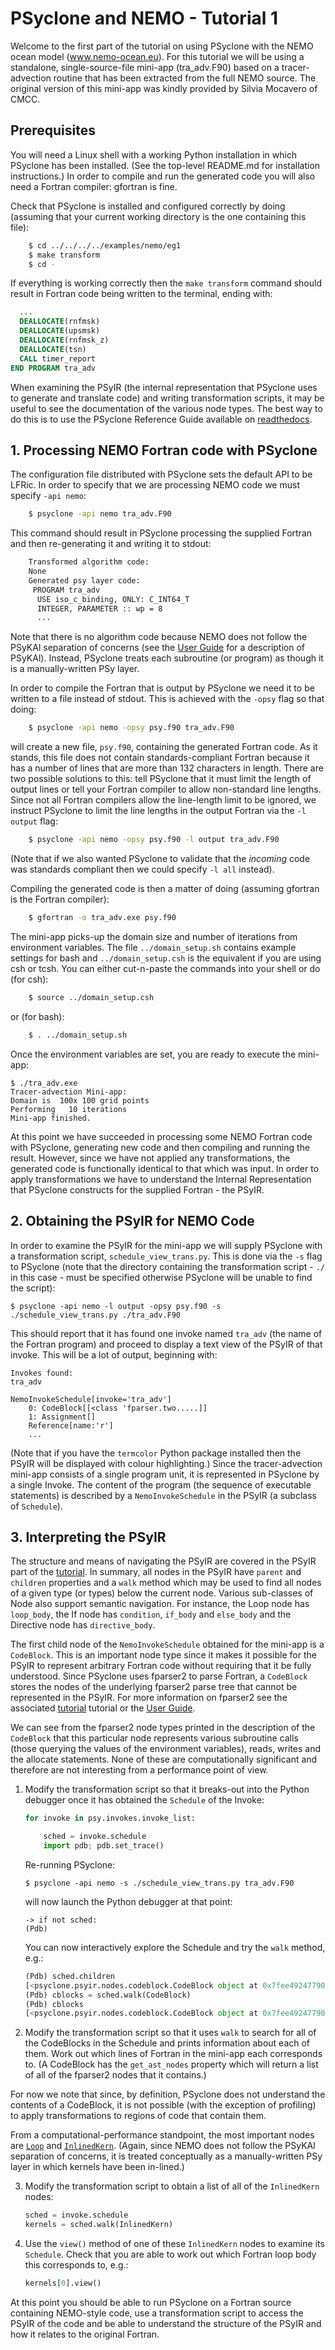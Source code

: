 # PSyclone and NEMO - Tutorial 1 #

Welcome to the first part of the tutorial on using PSyclone with the
NEMO ocean model (www.nemo-ocean.eu). For this tutorial we will be
using a standalone, single-source-file mini-app (tra_adv.F90) based on
a tracer-advection routine that has been extracted from the full NEMO
source. The original version of this mini-app was kindly provided by
Silvia Mocavero of CMCC.

## Prerequisites ##

You will need a Linux shell with a working Python installation in
which PSyclone has been installed. (See the top-level README.md for
installation instructions.) In order to compile and run the
generated code you will also need a Fortran compiler: gfortran is
fine.

Check that PSyclone is installed and configured correctly by doing
(assuming that your current working directory is the one containing
this file):

```bash
    $ cd ../../../../examples/nemo/eg1
    $ make transform
    $ cd -
```

If everything is working correctly then the `make transform` command
should result in Fortran code being written to the terminal, ending with:

```fortran
  ...
  DEALLOCATE(rnfmsk)
  DEALLOCATE(upsmsk)
  DEALLOCATE(rnfmsk_z)
  DEALLOCATE(tsn)
  CALL timer_report
END PROGRAM tra_adv
```

When examining the PSyIR (the internal representation that PSyclone
uses to generate and translate code) and writing transformation
scripts, it may be useful to see the documentation of the various node
types. The best way to do this is to use the PSyclone Reference Guide
available on
[readthedocs](https://psyclone-ref.readthedocs.io/en/latest/).

## 1. Processing NEMO Fortran code with PSyclone ##

The configuration file distributed with PSyclone sets the default API
to be LFRic. In order to specify that we are processing NEMO code we
must specify `-api nemo`:

```bash
    $ psyclone -api nemo tra_adv.F90
```

This command should result in PSyclone processing the supplied Fortran
and then re-generating it and writing it to stdout:

```bash
    Transformed algorithm code:
    None
    Generated psy layer code:
     PROGRAM tra_adv
      USE iso_c_binding, ONLY: C_INT64_T
      INTEGER, PARAMETER :: wp = 8
      ...
```

Note that there is no algorithm code because NEMO does not follow the
PSyKAl separation of concerns (see the [User
Guide](https://psyclone.readthedocs.io/en/stable/introduction.html#introduction)
for a description of PSyKAl). Instead, PSyclone treats each subroutine
(or program) as though it is a manually-written PSy layer.

In order to compile the Fortran that is output by PSyclone we need it
to be written to a file instead of stdout. This is achieved with the
`-opsy` flag so that doing:

```bash
    $ psyclone -api nemo -opsy psy.f90 tra_adv.F90
```

will create a new file, `psy.f90`, containing the generated Fortran
code. As it stands, this file does not contain standards-compliant
Fortran because it has a number of lines that are more than 132
characters in length. There are two possible solutions to this: tell
PSyclone that it must limit the length of output lines or tell your
Fortran compiler to allow non-standard line lengths. Since not all
Fortran compilers allow the line-length limit to be ignored, we
instruct PSyclone to limit the line lengths in the output Fortran via
the `-l output` flag:

```bash
    $ psyclone -api nemo -opsy psy.f90 -l output tra_adv.F90
```

(Note that if we also wanted PSyclone to validate that the *incoming*
code was standards compliant then we could specify `-l all` instead).

Compiling the generated code is then a matter of doing (assuming gfortran is
the Fortran compiler):

```bash
    $ gfortran -o tra_adv.exe psy.f90
```

The mini-app picks-up the domain size and number of iterations from
environment variables. The file `../domain_setup.sh` contains example
settings for bash and `../domain_setup.csh` is the equivalent if you are
using csh or tcsh. You can either cut-n-paste the commands into your
shell or do (for csh):

```bash
    $ source ../domain_setup.csh
```

or (for bash):

```bash
    $ . ../domain_setup.sh
```

Once the environment variables are set, you are ready to execute the
mini-app:

    $ ./tra_adv.exe 
    Tracer-advection Mini-app:
    Domain is  100x 100 grid points
    Performing   10 iterations
    Mini-app finished.

At this point we have succeeded in processing some NEMO Fortran code
with PSyclone, generating new code and then compiling and running the
result. However, since we have not applied any transformations, the
generated code is functionally identical to that which was input.  In
order to apply transformations we have to understand the Internal
Representation that PSyclone constructs for the supplied Fortran - the
PSyIR.

## 2. Obtaining the PSyIR for NEMO Code ##

In order to examine the PSyIR for the mini-app we will supply PSyclone
with a transformation script, `schedule_view_trans.py`. This is done
via the `-s` flag to PSyclone (note that the directory containing the
transformation script - `./` in this case - must be specified
otherwise PSyclone will be unable to find the script):

    $ psyclone -api nemo -l output -opsy psy.f90 -s ./schedule_view_trans.py ./tra_adv.F90

This should report that it has found one invoke named `tra_adv` (the
name of the Fortran program) and proceed to display a text view of the
PSyIR of that invoke. This will be a lot of output, beginning with:

    Invokes found:
    tra_adv

    NemoInvokeSchedule[invoke='tra_adv']
        0: CodeBlock[[<class 'fparser.two.....]]
        1: Assignment[]
	    Reference[name:'r']
        ...

(Note that if you have the `termcolor` Python package installed then
the PSyIR will be displayed with colour highlighting.) Since the
tracer-advection mini-app consists of a single program unit, it is
represented in PSyclone by a single Invoke. The content of the program
(the sequence of executable statements) is described by a
`NemoInvokeSchedule` in the PSyIR (a subclass of `Schedule`).


## 3. Interpreting the PSyIR ##

The structure and means of navigating the PSyIR are covered in the
PSyIR part of the
[tutorial](https://github.com/stfc/PSyclone/blob/master/tutorial/psyir/psyir_example2.ipynb). In
summary, all nodes in the PSyIR have `parent` and `children`
properties and a `walk` method which may be used to find all nodes of
a given type (or types) below the current node. Various sub-classes of
Node also support semantic navigation. For instance, the Loop node has
`loop_body`, the If node has `condition`, `if_body` and `else_body`
and the Directive node has `directive_body`.

The first child node of the `NemoInvokeSchedule` obtained for the
mini-app is a `CodeBlock`. This is an important node type since it
makes it possible for the PSyIR to represent arbitrary Fortran code
without requiring that it be fully understood. Since PSyclone uses
fparser2 to parse Fortran, a `CodeBlock` stores the nodes of the
underlying fparser2 parse tree that cannot be represented in the
PSyIR. For more information on fparser2 see the associated
[tutorial](../../notebooks) tutorial or the [User
Guide](https://fparser.readthedocs.io/en/latest/).

We can see from the fparser2 node types printed in the description of
the `CodeBlock` that this particular node represents various
subroutine calls (those querying the values of the environment
variables), reads, writes and the allocate statements. None of these
are computationally significant and therefore are not interesting from
a performance point of view.

1. Modify the transformation script so that it breaks-out into the Python
   debugger once it has obtained the `Schedule` of the Invoke:

   ```python
   for invoke in psy.invokes.invoke_list:

       sched = invoke.schedule
       import pdb; pdb.set_trace()
   ```

   Re-running PSyclone:
    
       $ psyclone -api nemo -s ./schedule_view_trans.py tra_adv.F90

   will now launch the Python debugger at that point:

       -> if not sched:
       (Pdb) 

   You can now interactively explore the Schedule and try the `walk`
   method, e.g.:

   ```python
   (Pdb) sched.children
   [<psyclone.psyir.nodes.codeblock.CodeBlock object at 0x7fee49247790>, ...]
   (Pdb) cblocks = sched.walk(CodeBlock)
   (Pdb) cblocks
   [<psyclone.psyir.nodes.codeblock.CodeBlock object at 0x7fee49247790>, <psyclone.psyir.nodes.codeblock.CodeBlock ...]
   ```

2. Modify the transformation script so that it uses `walk` to search
   for all of the CodeBlocks in the Schedule and prints information
   about each of them.  Work out which lines of Fortran in the
   mini-app each corresponds to. (A CodeBlock has the `get_ast_nodes`
   property which will return a list of all of the fparser2 nodes
   that it contains.)

For now we note that since, by definition, PSyclone does not
understand the contents of a CodeBlock, it is not possible (with the
exception of profiling) to apply transformations to regions of code
that contain them.

From a computational-performance standpoint, the most important nodes
are [`Loop`](https://psyclone-ref.readthedocs.io/en/latest/_static/html/classpsyclone_1_1psyir_1_1nodes_1_1loop_1_1Loop.html) and
[`InlinedKern`](https://psyclone-ref.readthedocs.io/en/latest/_static/html/classpsyclone_1_1psyGen_1_1InlinedKern.html). (Again,
since NEMO does not follow the PSyKAl separation of concerns, it is
treated conceptually as a manually-written PSy layer in which kernels
have been in-lined.)

3. Modify the transformation script to obtain a list of all of the
   `InlinedKern` nodes:

   ```python
   sched = invoke.schedule
   kernels = sched.walk(InlinedKern)
   ```

4. Use the `view()` method of one of these `InlinedKern` nodes to
   examine its `Schedule`. Check that you are able to work out
   which Fortran loop body this corresponds to, e.g.:

   ```python
   kernels[0].view()
   ```

At this point you should be able to run PSyclone on a Fortran source
containing NEMO-style code, use a transformation script to access the
PSyIR of the code and be able to understand the structure of the PSyIR
and how it relates to the original Fortran.

